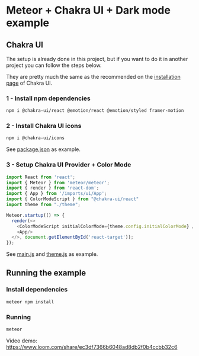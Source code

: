 # Meteor + Chakra UI + Dark mode example

## Chakra UI

The setup is already done in this project, but if you want to do it in another project you can follow the steps below.

They are pretty much the same as the recommended on the [installation page](https://chakra-ui.com/docs/getting-started) of Chakra UI.

### 1 - Install npm dependencies
```bash
npm i @chakra-ui/react @emotion/react @emotion/styled framer-motion
```

### 2 - Install Chakra UI icons

```bash
npm i @chakra-ui/icons
```

See [package.json](package.json) as example.

### 3 - Setup Chakra UI Provider + Color Mode

```js
import React from 'react';
import { Meteor } from 'meteor/meteor';
import { render } from 'react-dom';
import { App } from '/imports/ui/App';
import { ColorModeScript } from "@chakra-ui/react"
import theme from "./theme";

Meteor.startup(() => {
  render(<>
    <ColorModeScript initialColorMode={theme.config.initialColorMode} />
    <App/>
  </>, document.getElementById('react-target'));
});

```

See [main.js](client/main.js) and [theme.js](client/theme.js) as example.

## Running the example

### Install dependencies

```bash
meteor npm install
```

### Running

```bash
meteor
```

Video demo:
https://www.loom.com/share/ec3df7366b6048ad8db2f0b4ccbb32c6
